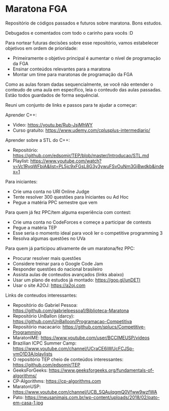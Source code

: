 # Maratona FGA
Repositório de códigos passados e futuros sobre maratona. Bons estudos.

Debugados e comentados com todo o carinho para vocês :D

Para nortear futuras decisões sobre esse repositório, vamos estabelecer objetivos em ordem de prioridade:
- Primeiramente o objetivo principal é aumentar o nível de programação da FGA
- Ensinar conteúdos relevantes para a maratona
- Montar um time para maratonas de programação da FGA

Como as aulas foram dadas sequencialmente, se você não entender o conteudo de uma aula em específico, leia o conteudo das aulas passadas. Estão todos guardados de forma sequêncial.

Reuni um conjunto de links e passos para te ajudar a começar:

Aprender C++:
- Video: https://youtu.be/Rub-JsjMhWY
- Curso gratuito: https://www.udemy.com/cplusplus-intermediario/

Aprender sobre a STL do C++:
- Repositório: https://github.com/edsomjr/TEP/blob/master/Introducao/STL.md
- Playlist: https://www.youtube.com/watch?v=Vc1RyqWFbiA&list=PL5jc9xFGsL8G3y3ywuFSvOuNm3GjBwdkb&index=1

Para iniciantes:
- Crie uma conta no URI Online Judge
- Tente resolver 300 questões para Iniciantes ou Ad Hoc
- Pegue a matéria PPC semestre que vem

Para quem já fez PPC/tem alguma experiência com contest:
- Crie uma conta no CodeForces e começe a participar de contests
- Pegue a matéria TEP
- Esse seria o momento ideal para você ler o competitive programming 3
- Resolva algumas questões no UVa

Para quem já participou ativamente de um maratona/fez PPC:
- Procurar resolver mais questões
- Considere treinar para o Google Code Jam
- Responder questões do nacional brasileiro
- Assista aulas de conteudos avançados (links abaixo)
- Usar um plano de estudos já montado: https://goo.gl/unDETI
- Usar o site A2OJ: https://a2oj.com

Links de conteudos interessantes:
- Repositório do Gabriel Pessoa: https://github.com/gabrielpessoa1/Biblioteca-Maratona
- Repositório UnBallon (darcy): https://github.com/UnBalloon/Programacao-Competitiva
- Repositório macacario: https://github.com/splucs/Competitive-Programming
- MaratonIME: https://www.youtube.com/user/BCCIMEUSP/videos
- Brazilian ICPC Summer Camp: https://www.youtube.com/channel/UCraCE6iWUcFCJSp-vmO1D3A/playlists
- O repositório TEP cheio de conteúdos interessantes: https://github.com/edsomjr/TEP
- GeeksForGeeks: https://www.geeksforgeeks.org/fundamentals-of-algorithms/
- CP-Algorithms: https://cp-algorithms.com
- MaratonUSP: https://www.youtube.com/channel/UCB_SQAulqgmQ0Vfww9wzfWA
- Pato: https://meusanimais.com.br/wp-content/uploads/2018/02/pato-em-casa-1.jpg
